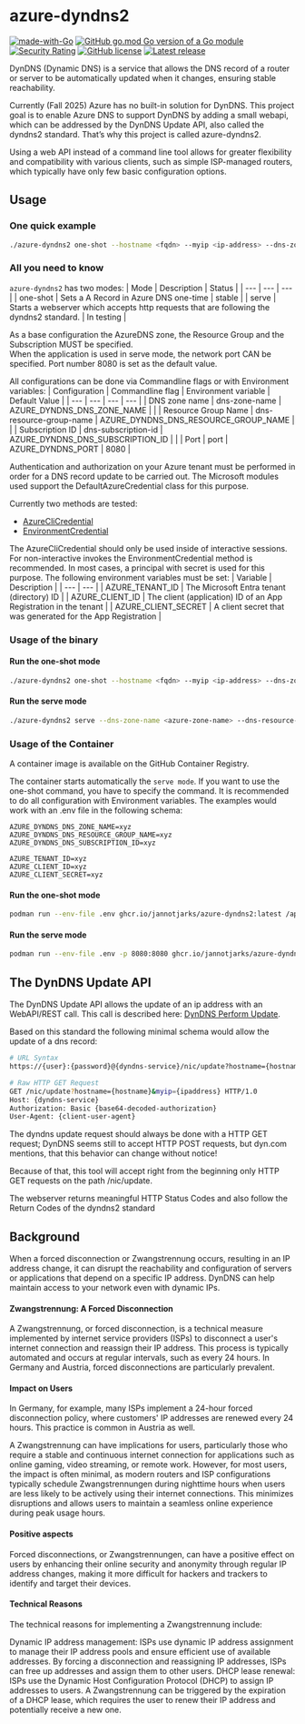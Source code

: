 # azure-dyndns2
[![made-with-Go](https://img.shields.io/badge/Made%20with-Go-1f425f.svg)](https://go.dev/)
[![GitHub go.mod Go version of a Go module](https://img.shields.io/github/go-mod/go-version/JannoTjarks/azure-dyndns2.svg)](https://github.com/JannoTjarks/azure-dyndns2)
[![Security Rating](https://sonarcloud.io/api/project_badges/measure?project=JannoTjarks_azure-dyndns2&metric=security_rating)](https://sonarcloud.io/summary/new_code?id=JannoTjarks_azure-dyndns2)
[![GitHub license](https://img.shields.io/github/license/JannoTjarks/azure-dyndns2.svg)](https://github.com/JannoTjarks/azure-dyndns2/blob/master/LICENSE)
[![Latest release](https://img.shields.io/github/v/release/JannoTjarks/azure-dyndns2)](https://github.com/JannoTjarks/azure-dyndns2/releases)


DynDNS (Dynamic DNS) is a service that allows the DNS record of a router or server to be automatically updated when it changes, ensuring stable reachability.

Currently (Fall 2025) Azure has no built-in solution for DynDNS. This project goal is to enable Azure DNS to support DynDNS by adding a small webapi, which can be addressed by the DynDNS Update API, also called the dyndns2 standard.
That’s why this project is called azure-dyndns2.

Using a web API instead of a command line tool allows for greater flexibility and compatibility with various clients, such as simple ISP-managed routers, which typically have only few basic configuration options.

## Usage
### One quick example
```bash
./azure-dyndns2 one-shot --hostname <fqdn> --myip <ip-address> --dns-zone-name <azure-zone-name> --dns-resource-group-name <azure-resource-group-name> --dns-subscription-id <azure-subscription-id>
```

### All you need to know
`azure-dyndns2` has two modes:
| Mode | Description | Status |
| --- | --- | --- |
| one-shot | Sets a A Record in Azure DNS one-time | stable |
| serve | Starts a webserver which accepts http requests that are following the dyndns2 standard. | In testing |

As a base configuration the AzureDNS zone, the Resource Group and the Subscription MUST be specified.  
When the application is used in serve mode, the network port CAN be specified. Port number 8080 is set as the default value.

All configurations can be done via Commandline flags or with Environment variables:
| Configuration | Commandline flag | Environment variable | Default Value |
| --- | --- | --- | --- |
| DNS zone name | dns-zone-name | AZURE_DYNDNS_DNS_ZONE_NAME | |
| Resource Group Name | dns-resource-group-name | AZURE_DYNDNS_DNS_RESOURCE_GROUP_NAME | |
| Subscription ID | dns-subscription-id | AZURE_DYNDNS_DNS_SUBSCRIPTION_ID | |
| Port | port | AZURE_DYNDNS_PORT | 8080 |

Authentication and authorization on your Azure tenant must be performed in order for a DNS record update to be carried out. The Microsoft modules used support the DefaultAzureCredential class for this purpose. 

Currently two methods are tested:
- [AzureCliCredential](https://learn.microsoft.com/en-us/dotnet/api/azure.identity.azureclicredential?view=azure-dotnet)
- [EnvironmentCredential](https://learn.microsoft.com/en-us/dotnet/api/azure.identity.environmentcredential?view=azure-dotnet)

The AzureCliCredential should only be used inside of interactive sessions. For non-interactive invokes the EnvironmentCredential method is recommended. In most cases, a principal with secret is used for this purpose. The following environment variables must be set:
| Variable | Description |
| --- | --- |
| AZURE_TENANT_ID | The Microsoft Entra tenant (directory) ID |
| AZURE_CLIENT_ID | The client (application) ID of an App Registration in the tenant |
| AZURE_CLIENT_SECRET | A client secret that was generated for the App Registration |

### Usage of the binary
#### Run the one-shot mode
```bash
./azure-dyndns2 one-shot --hostname <fqdn> --myip <ip-address> --dns-zone-name <azure-zone-name> --dns-resource-group-name <azure-resource-group-name> --dns-subscription-id <azure-subscription-id>
```

#### Run the serve mode
```bash
./azure-dyndns2 serve --dns-zone-name <azure-zone-name> --dns-resource-group-name <azure-resource-group-name> --dns-subscription-id <azure-subscription-id>
```

### Usage of the Container
A container image is available on the GitHub Container Registry.

The container starts automatically the `serve mode`. If you want to use the one-shot command, you have to specify the command. It is recommended to do all configuration with Environment variables. The examples would work with an .env file in the following schema:
```env
AZURE_DYNDNS_DNS_ZONE_NAME=xyz
AZURE_DYNDNS_DNS_RESOURCE_GROUP_NAME=xyz
AZURE_DYNDNS_DNS_SUBSCRIPTION_ID=xyz

AZURE_TENANT_ID=xyz
AZURE_CLIENT_ID=xyz
AZURE_CLIENT_SECRET=xyz
```
#### Run the one-shot mode
```bash
podman run --env-file .env ghcr.io/jannotjarks/azure-dyndns2:latest /app/azure-dyndns2 one-shot --hostname <fqdn> --myip <ip-address>
```

#### Run the serve mode
```bash
podman run --env-file .env -p 8080:8080 ghcr.io/jannotjarks/azure-dyndns2:latest
```

## The DynDNS Update API
The DynDNS Update API allows the update of an ip address with an WebAPI/REST call. This call is described here: [DynDNS Perform Update](https://help.dyn.com/perform-update.html).

Based on this standard the following minimal schema would allow the update of a dns record:
```bash
# URL Syntax
https://{user}:{password}@{dyndns-service}/nic/update?hostname={hostname}&myip={IP Address}

# Raw HTTP GET Request
GET /nic/update?hostname={hostname}&myip={ipaddress} HTTP/1.0
Host: {dyndns-service}
Authorization: Basic {base64-decoded-authorization}
User-Agent: {client-user-agent}
```
The dyndns update request should always be done with a HTTP GET request; DynDNS seems still to accept HTTP POST requests, but dyn.com mentions, that this behavior can change without notice!

Because of that, this tool will accept right from the beginning only HTTP GET requests on the path /nic/update.

The webserver returns meaningful HTTP Status Codes and also follow the Return Codes of the dyndns2 standard

## Background
When a forced disconnection or Zwangstrennung occurs, resulting in an IP address change, it can disrupt the reachability and configuration of servers or applications that depend on a specific IP address. DynDNS can help maintain access to your network even with dynamic IPs.

#### Zwangstrennung: A Forced Disconnection

A Zwangstrennung, or forced disconnection, is a technical measure implemented by internet service providers (ISPs) to disconnect a user's internet connection and reassign their IP address. This process is typically automated and occurs at regular intervals, such as every 24 hours. In Germany and Austria, forced disconnections are particularly prevalent.

#### Impact on Users

In Germany, for example, many ISPs implement a 24-hour forced disconnection policy, where customers' IP addresses are renewed every 24 hours. This practice is common in Austria as well.

A Zwangstrennung can have implications for users, particularly those who require a stable and continuous internet connection for applications such as online gaming, video streaming, or remote work.
However, for most users, the impact is often minimal, as modern routers and ISP configurations typically schedule Zwangstrennungen during nighttime hours when users are less likely to be actively using their internet connections. This minimizes disruptions and allows users to maintain a seamless online experience during peak usage hours.

#### Positive aspects

Forced disconnections, or Zwangstrennungen, can have a positive effect on users by enhancing their online security and anonymity through regular IP address changes, making it more difficult for hackers and trackers to identify and target their devices.

#### Technical Reasons

The technical reasons for implementing a Zwangstrennung include:

Dynamic IP address management: ISPs use dynamic IP address assignment to manage their IP address pools and ensure efficient use of available addresses. By forcing a disconnection and reassigning IP addresses, ISPs can free up addresses and assign them to other users.
DHCP lease renewal: ISPs use the Dynamic Host Configuration Protocol (DHCP) to assign IP addresses to users. A Zwangstrennung can be triggered by the expiration of a DHCP lease, which requires the user to renew their IP address and potentially receive a new one.
